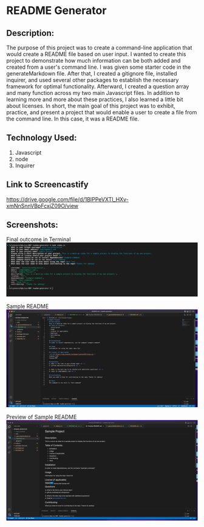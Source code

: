 # README Generator

  ## Description:
  The purpose of this project was to create a command-line application that would create a README file based on user input. I wanted to create this project to demonstrate how much information can be both added and created from a user's command line. I was given some starter code in the generateMarkdown file. After that, I created a gitignore file, installed inquirer, and used several other packages to establish the necessary framework for optimal functionality. Afterward, I created a question array and many function across my two main Javascript files. In addition to learning more and more about these practices, I also learned a little bit about licenses. In short, the main goal of this project was to exhibit, practice, and present a project that would enable a user to create a file from the command line. In this case, it was a README file. 


  ## Technology Used:
  1. Javascript
  2. node
  3. Inquirer

  ## Link to Screencastify
  https://drive.google.com/file/d/1BlPPeVXTl_HXv-xmNnSnnVBpFcxjZ09O/view

  ## Screenshots:

  Final outcome in Terminal
  ![](/images/terminalview.png)

  Sample README
  ![](/images/samplereadme.png)

  Preview of Sample README
  ![](/images/previewreadme.png)